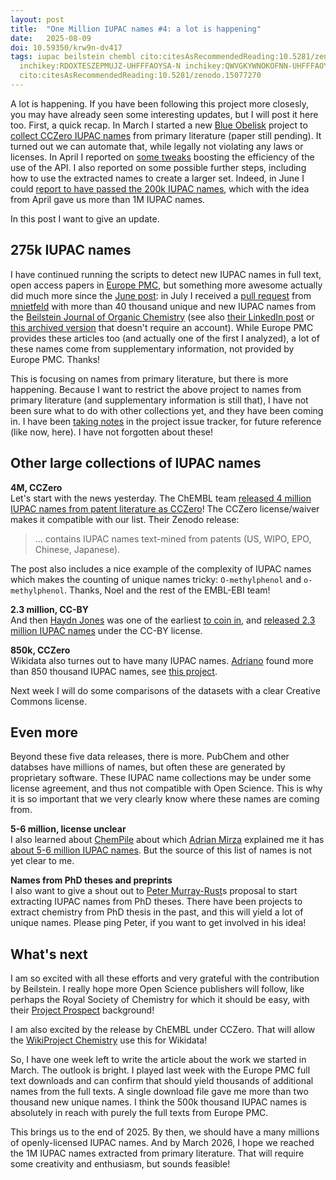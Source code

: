 ```yaml
---
layout: post
title:  "One Million IUPAC names #4: a lot is happening"
date:   2025-08-09
doi: 10.59350/krw9n-dv417
tags: iupac beilstein chembl cito:citesAsRecommendedReading:10.5281/zenodo.16755947
  inchikey:RDOXTESZEPMUJZ-UHFFFAOYSA-N inchikey:QWVGKYWNOKOFNN-UHFFFAOYSA-N
  cito:citesAsRecommendedReading:10.5281/zenodo.15077270
---
```


A lot is happening. If you have been following this project more closesly, you may have already seen some interesting updates, but
I will post it here too. First, a quick recap. In March I started a new [Blue Obelisk](http://blueobelisk.org/) project to
[collect CCZero IUPAC names](https://chem-bla-ics.linkedchemistry.info/2025/03/08/iupac-names.html)
from primary literature (paper still pending). It turned out we can automate that, while legally not violating any laws or licenses.
In April I reported on [some tweaks](https://chem-bla-ics.linkedchemistry.info/2025/04/27/one-million-iupac-names-2-the-100-thousand-milestone.html)
boosting the efficiency of the use of the API. I also reported on some possible further steps, including how to use the extracted
names to create a larger set. Indeed, in June I could [report to have passed the 200k IUPAC names](https://chem-bla-ics.linkedchemistry.info/2025/06/09/one-million-iupac-names.html),
which with the idea from April gave us more than 1M IUPAC names.

In this post I want to give an update.

## 275k IUPAC names

I have continued running the scripts to detect new IUPAC names in full text, open access papers in [Europe PMC](https://europepmc.org/),
but something more awesome actually did much more since the [June post](https://chem-bla-ics.linkedchemistry.info/2025/06/09/one-million-iupac-names.html):
in July I received a [pull request](https://github.com/BlueObelisk/iupac-names/pull/13) from [mnietfeld](https://github.com/mnietfeld)
with more than 40 thousand unique and new IUPAC names from the [Beilstein Journal of Organic Chemistry](https://www.beilstein-journals.org/bjoc/)
(see also [their LinkedIn post](https://www.linkedin.com/posts/beilstein-institut_openaccess-bjoc-fair-activity-7351596602660167681-0Z0r/) or
[this archived version](https://archive.is/DZOnP) that doesn't require an account).
While Europe PMC provides these articles too (and actually one of the first I analyzed), a lot of these names come from supplementary
information, not provided by Europe PMC. Thanks!

This is focusing on names from primary literature, but there is more happening. Because I want to restrict the above project to
names from primary literature (and supplementary information is still that), I have not been sure what to do with other collections
yet, and they have been coming in. I have been [taking notes](https://github.com/BlueObelisk/iupac-names/issues?q=is%3Aissue%20label%3Aother)
in the project issue tracker, for future reference (like now, here). I have not forgotten about these!

## Other large collections of IUPAC names

**4M, CCZero**<br />
Let's start with the news yesterday. The ChEMBL team [released 4 million IUPAC names from patent literature as CCZero](https://chembl.blogspot.com/2025/08/unleashing-4-million-iupac-names-into.html)!
The CCZero license/waiver makes it compatible with our list. Their Zenodo release:

> ... contains IUPAC names text-mined from patents (US, WIPO, EPO, Chinese, Japanese).

The post also includes a nice example of the complexity of IUPAC names which makes the counting of unique names tricky:
`O-methylphenol` and `o-methylphenol`. Thanks, Noel and the rest of the EMBL-EBI team!

**2.3 million, CC-BY**<br />
And then [Haydn Jones](https://github.com/haydn-jones) was one of the earliest [to coin in](https://github.com/BlueObelisk/iupac-names/issues/9),
and [released 2.3 million IUPAC names](https://doi.org/10.5281/zenodo.15077270) under the CC-BY license.

**850k, CCZero**<br />
Wikidata also turnes out to have many IUPAC names. [Adriano](https://github.com/Adafede/) found more than 850 thousand IUPAC
names, see [this project](https://github.com/Adafede/wd-labels-to-iupac).

Next week I will do some comparisons of the datasets with a clear Creative Commons license.

## Even more

Beyond these five data releases, there is more. PubChem and other databses have millions of names, but often these are
generated by proprietary software. These IUPAC name collections may be under some license agreement, and thus not compatible
with Open Science. This is why it is so important that we very clearly know where these names are coming from.

**5-6 million, license unclear**<br />
I also learned about [ChemPile](https://chempile.lamalab.org/) about which [Adrian Mirza](https://www.linkedin.com/in/adrian-mirza-chem/)
explained me it has [about 5-6 million IUPAC names](https://www.linkedin.com/feed/update/urn:li:activity:7330626142611062784).
But the source of this list of names is not yet clear to me.

**Names from PhD theses and preprints**<br />
I also want to give a shout out to [Peter Murray-Rust](https://github.com/BlueObelisk/iupac-names/issues/15)s proposal
to start extracting IUPAC names from PhD theses. There have been projects to extract chemistry from PhD thesis in the
past, and this will yield a lot of unique names. Please ping Peter, if you want to get involved in his idea!

## What's next

I am so excited with all these efforts and very grateful with the contribution by Beilstein. I really hope more Open Science
publishers will follow, like perhaps the Royal Society of Chemistry for which it should be easy, with their
[Project Prospect](https://chem-bla-ics.linkedchemistry.info/2007/02/01/rsc-first-publisher-to-go-semantic.html) background!

I am also excited by the release by ChEMBL under CCZero. That will allow the [WikiProject Chemistry](https://www.wikidata.org/wiki/Wikidata:WikiProject_Chemistry)
use this for Wikidata!

So, I have one week left to write the article about the work we started in March. The outlook is bright. I played last
week with the Europe PMC full text downloads and can confirm that should yield thousands of additional names from the
full texts. A single download file gave me more than two thousand new unique names. I think the 500k thousand IUPAC names
is absolutely in reach with purely the full texts from Europe PMC.

This brings us to the end of 2025. By then, we should have a many millions of openly-licensed IUPAC names.
And by March 2026, I hope we reached the 1M IUPAC names extracted from primary literature. That will require some
creativity and enthusiasm, but sounds feasible!
